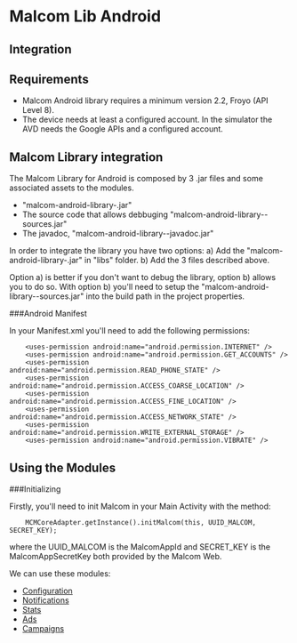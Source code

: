 Malcom Lib Android
==============

Integration
------------


Requirements
------------

- Malcom Android library requires a minimum version 2.2, Froyo (API Level 8).
- The device needs at least a configured account. In the simulator the AVD needs the Google APIs and a configured account.


Malcom Library integration
------------
The Malcom Library for Android is composed by 3 .jar files and some associated assets to the modules.
- "malcom-android-library-<version>.jar"
- The source code that allows debbuging "malcom-android-library-<version>-sources.jar"
- The javadoc, "malcom-android-library-<version>-javadoc.jar"

In order to integrate the library you have two options:
a) Add the "malcom-android-library-<version>.jar" in "libs" folder.
b) Add the 3 files described above.

Option a) is better if you don't want to debug the library, option b) allows you to do so. With option b) you'll need to setup the "malcom-android-library-<version>-sources.jar" into the build path in the project properties.



###Android Manifest 

In your Manifest.xml you'll need to add the following permissions:

        <uses-permission android:name="android.permission.INTERNET" />        <uses-permission android:name="android.permission.GET_ACCOUNTS" />        <uses-permission android:name="android.permission.READ_PHONE_STATE" />        <uses-permission android:name="android.permission.ACCESS_COARSE_LOCATION" />        <uses-permission android:name="android.permission.ACCESS_FINE_LOCATION" />        <uses-permission android:name="android.permission.ACCESS_NETWORK_STATE" />        <uses-permission android:name="android.permission.WRITE_EXTERNAL_STORAGE" />        <uses-permission android:name="android.permission.VIBRATE" />


Using the Modules
------------

###Initializing

Firstly, you'll need to init Malcom in your Main Activity with the method:

        MCMCoreAdapter.getInstance().initMalcom(this, UUID_MALCOM, SECRET_KEY);
        
where the UUID_MALCOM is the MalcomAppId and SECRET_KEY is the MalcomAppSecretKey both provided by the Malcom Web.


We can use these modules:

* [Configuration](https://github.com/MyMalcom/malcom-lib-android/wiki/Configuration)
* [Notifications](https://github.com/MyMalcom/malcom-lib-android/wiki/Notifications)
* [Stats](https://github.com/MyMalcom/malcom-lib-android/wiki/Stats)	
* [Ads](https://github.com/MyMalcom/malcom-lib-android/wiki/Ads)	
* [Campaigns](https://github.com/MyMalcom/malcom-lib-android/wiki/Campaign)



